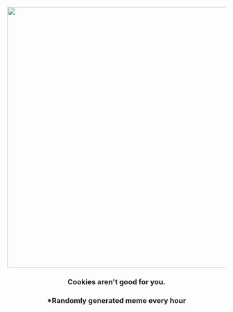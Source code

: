 <p align="center">
        <img src="https://i.redd.it/jp68gqcywxw91.gif" width="600" height="600">
        </p>
        <h3 align="center">Cookies aren't good for you.</h3>
        <h3 align="center">*Randomly generated meme every hour</h3>
    